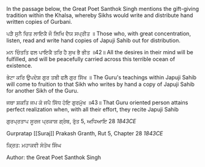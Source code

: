 In the passage below, the Great Poet Santhok Singh mentions the gift-giving tradition within the Khalsa, whereby Sikhs would write and distribute hand written copies of Gurbani.

ਪੜੈ ਸੁਨੈ ਚਿਤ ਲਾਇਕੈ ਜੌ ਲਿਖਿ ਦੈਯ ਸਪ੍ਰੀਤ ॥
Those who, with great concentration, listen, read and write hand copies of Japuji Sahib out for distribution.

ਮਨ ਚਿੰਤਤਿ ਫਲ ਪਾਇਕੈ ਤਰਿ ਹੈ ਸੁਖ ਭੈ ਭੀਤ ॥42॥
All the desires in their mind will be fulfilled, and will be peacefully carried across this terrible ocean of existence.

ਭੇਟਾ ਕਰਿ ਉਪਦੇਸ਼ ਗੁਰ ਤਬੀ ਫਲੈ ਗੁਰ ਸਿੱਖ ॥
The Guru's teachings within Japuji Sahib will come to fruition to that Sikh who writes by hand a copy of Japuji Sahib for another Sikh of the Guru.

ਜਥਾ ਸ਼ਕਤਿ ਜਪ ਕੋ ਜਪੈ ਸਿੱਧ ਹੋਇ ਗੁਰਮੁੱਖ ॥43॥
That Guru oriented person attains perfect realization when, with all their effort, they recite Japuji Sahib

ਗੁਰਪ੍ਰਤਾਪ ਸੂਰਜ ਪ੍ਰਕਾਸ਼ ਗ੍ਰੰਥ, ਰੁੱਤ 5, ਅਧਿਆਇ 28 *1843CE*

Gurpratap [[Suraj]] Prakash Granth, Rut 5, Chapter 28 *1843CE*

ਕ੍ਰਿਤ: ਮਹਾਕਵੀ ਸੰਤੋਖ ਸਿੰਘ

Author: the Great Poet Santhok Singh